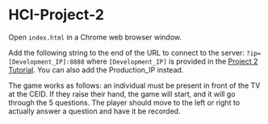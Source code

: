 # HCI-Project-2

Open `index.html` in a Chrome web browser window.

Add the following string to the end of the URL to connect to the server: `?ip=[Development_IP]:8888` where `[Development_IP]` is provided in the [Project 2 Tutorial](https://cpsc484-584-hci.gitlab.io/s21/project2_tutorial/#current-server-ips). You can also add the Production_IP instead.

The game works as follows: an individual must be present in front of the TV at the CEID.  If they raise their hand, the game will start, and it will go through the 5 questions.  The player should move to the left or right to actually answer a question and have it be recorded.
